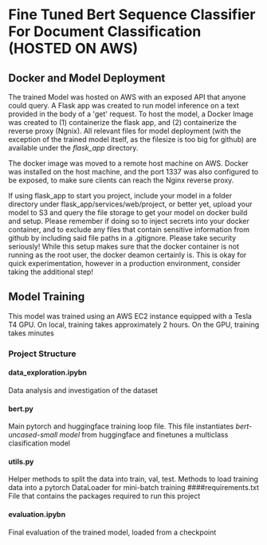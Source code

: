 # Fine Tuned Bert Sequence Classifier For Document Classification (HOSTED ON AWS)


## Docker and Model Deployment
The trained Model was hosted on AWS with an exposed API that anyone could query. A Flask app was created to run model inference on a text provided in the body of a 'get' request. To host the model, a Docker Image was created to (1) containerize the flask app, and (2) containerize the reverse proxy (Ngnix).
All relevant files for model deployment (with the exception of the trained model itself, as the filesize is too big for github) are available under the *flask_app* directory. 

The docker image was moved to a remote host machine on AWS. Docker was installed on the host machine, and the port 1337 was also configured to be exposed, to make sure clients can reach the Nginx reverse proxy.

If using flask_app to start you project, include your model in a folder directory under flask_app/services/web/project, or better yet, upload your model to S3 and query the file storage to get your model on docker build and setup. Please remember if doing so to inject secrets into your docker container, and to exclude any files that contain sensitive information from github by including said file paths in a .gitignore. Please take security seriously! While this setup makes sure that the docker container is not running as the root user, the docker deamon certainly is. This is okay for quick experimentation, however in a production environment, consider taking the additional step!

## Model Training
This model was trained using an AWS EC2 instance equipped with a Tesla T4 GPU. On local, training takes approximately 2 hours. On the GPU, training takes minutes
### Project Structure
#### data_exploration.ipybn
Data analysis and investigation of the dataset
#### bert.py
Main pytorch and huggingface training loop file. This file instantiates *bert-uncased-small model* from huggingface and finetunes a multiclass clasification model
#### utils.py
Helper methods to split the data into train, val, test. Methods to load training data into a pytorch DataLoader for mini-batch training
####requirements.txt
File that contains the packages required to run this project
#### evaluation.ipybn
Final evaluation of the trained model, loaded from a checkpoint





